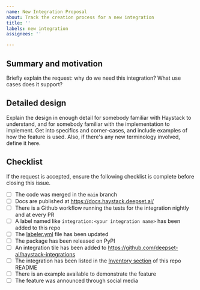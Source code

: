 ```yaml
---
name: New Integration Proposal
about: Track the creation process for a new integration
title: ''
labels: new integration
assignees: ''

---
```


## Summary and motivation

Briefly explain the request: why do we need this integration? What use cases does it support?

## Detailed design

Explain the design in enough detail for somebody familiar with Haystack to understand, and for somebody familiar with
the implementation to implement. Get into specifics and corner-cases, and include examples of how the feature is used.
Also, if there's any new terminology involved, define it here.

## Checklist

If the request is accepted, ensure the following checklist is complete before closing this issue.

- [ ] The code was merged in the `main` branch
- [ ] Docs are published at https://docs.haystack.deepset.ai/
- [ ] There is a Github workflow running the tests for the integration nightly and at every PR
- [ ] A label named like `integration:<your integration name>` has been added to this repo
- [ ] The [labeler.yml](https://github.com/deepset-ai/haystack-core-integrations/blob/main/.github/labeler.yml) file has been updated
- [ ] The package has been released on PyPI
- [ ] An integration tile has been added to https://github.com/deepset-ai/haystack-integrations
- [ ] The integration has been listed in the [Inventory section](https://github.com/deepset-ai/haystack-core-integrations#inventory) of this repo README
- [ ] There is an example available to demonstrate the feature
- [ ] The feature was announced through social media
